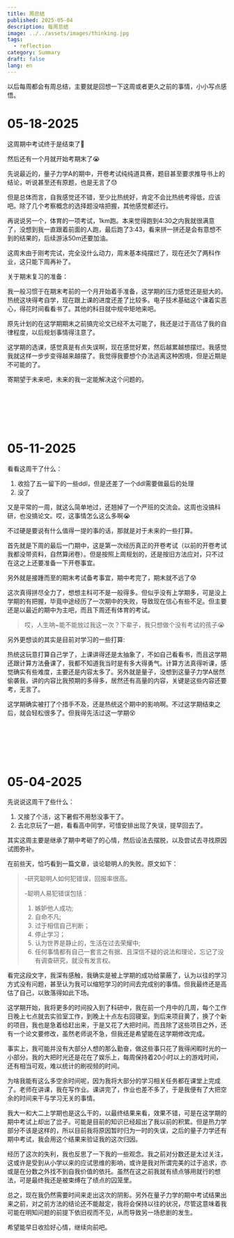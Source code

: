 ```yaml
---
title: 周总结
published: 2025-05-04
description: 每周总结
image: ../../assets/images/thinking.jpg
tags:
  - reflection
category: Summary
draft: false
lang: en
---
```


以后每周都会有周总结，主要就是回想一下这周或者更久之前的事情，小小写点感悟。

# 05-18-2025

这周期中考试终于是结束了🎉

然后还有一个月就开始考期末了😭

先说最近的，量子力学A的期中，开卷考试纯纯道具赛，题目甚至要求推导书上的结论，听说甚至还有原题，也是无言了😓

但是总体而言，自我感觉还不错，至少比热统好，肯定不会比热统考得低，应该吧。除了几个考察概念的选择题没啥把握，其他感觉都还行。

再说说另一个，体育的一项考试，1km跑。本来觉得跑到4:30之内我就很满意了，没想到我一直跟着前面的人跑，最后跑了3:43，看来拼一拼还是会有意想不到的结果的，后续游泳50m还要加油。

这周末由于刚考完试，完全没什么动力，周末基本纯摆烂了，现在还欠了两科作业，这只能下周再补了。

关于期末复习的准备：

我一般习惯于在期末考前的一个月开始着手准备，这学期的压力感觉还是挺大的。热统这块得考自学，现在跟上课的进度还差了比较多。电子技术基础这个课着实恶心，得花时间看看书了。其他的科目就中规中矩地来吧。

原先计划的在这学期期末之前搞完论文已经不太可能了，我还是过于高估了我的自律程度，以后规划事情得注意了。

这学期的选课，感觉真是有点失误啊，现在感觉好累，然后越累越想摆烂。我感觉我就这样一步步变得越来越摆了。我觉得我要想个办法逃离这种困境，但是近期是不可能的了。

寄期望于未来吧，未来的我一定能解决这个问题的。


&nbsp;

&nbsp;

&nbsp;

# 05-11-2025

看看这周干了什么：

1. 收拾了五一留下的一些ddl，但是还差了一个ddl需要做最后的处理
2. 没了

又是平常的一周，就这么简单地过，还翘掉了一个严班的交流会。这周也没搞科研，也没搞论文。哎，这事情怎么这么多啊😭

不过硬是要说有什么值得一提的事的话，那就是对于未来的一些打算。

首先就是下周的最后一门期中，这是第一次经历真正的开卷考试（以前的开卷考试我都没带资料，自然算闭卷）。但是按照上周规划的，还是按旧方法应对，只不过在这之上还要准备一下开卷事宜。

另外就是接踵而至的期末考试备考事宜，期中考完了，期末就不远了😰

这次真得拼尽全力了，想想主科可不是一般得多。但似乎没有上学期多，可是没上学期的有把握，毕竟中途经历了一次期中的失败，导致现在信心有些不足。但主要还是以最近的期中为主吧，而且下周还有体育的考试。

>哎，人生呐~能不能放过我这一次？下辈子，我只想做个没有考试的孩子😭

另外更想谈的其实是目前对学习的一些打算:

热统这玩意打算自己学了，上课讲得还是太抽象了，不如自己看看书，而且这学期还跟计算方法叠课了，我都不知道我当时是有多大得勇气。计算方法真得听课，感觉确实有些难度，主要还是内容太多了。另外就是量子，没想到这量子力学A居然偷袭我，讲的内容比我预期的多得多，居然还有高量的内容，关键是这些内容还要考，无言了。

这学期确实被打了个措手不及，还是热统这个期中的影响啊。不过这学期结束之后，就会轻松很多了。但我得先活过这一学期😵

&nbsp;

&nbsp;

&nbsp;

# 05-04-2025

先说说这周干了些什么：

1. 又接了个活，这下暑假不用愁没事干了。
2. 去北京玩了一趟，看看高中同学，可惜安排出现了失误，提早回去了。

其实这周主要是继承了期中考砸了的心情，然后设法去摆脱，以及尝试去寻找原因试图弥补。

在前些天，恰巧看到一篇文章，谈论聪明人的失败。原文如下：

>-研究聪明人如何犯错误，回报率很高。 
> 
>-聪明人易犯错误包括：  
> 
>1. 嫉妒他人成功;  
>2. 自命不凡;  
>3. 过于相信自己判断；  
>4. 停止学习；  
>5. 认为世界是静止的，生活在过去荣耀中;  
>6. 任何事情都有自己一套言之有据、且深信不疑的说法和理论，忘记了没有调查研究，就没有发言权。
 
看完这段文字，我深有感触，我确实是被上学期的成功给蒙蔽了，认为以往的学习方式没有问题，甚至认为我可以缩短学习的时间去完成别的事情。但我最终还是高估了自己，以致落得如此下场。

这学期开始，我将更多的时间投入到了科研中，我在前一个月中的几周，每个工作日晚上七点就去实验室工作，到晚上十点左右回寝室。到后来项目黄了，换了个新的项目，我也是急着给赶出来，于是又花了大把时间。而且除了这些项目之外，还有一个论文要修改，虽然老师说不急，但我还是希望能在这学期修改完成。

事实上，我可能并没有大部分人想的那么勤奋，做这些事只花了我得闲暇时光的一小部分。我的大把时光还是花在了娱乐上，每周保持着20小时以上的游戏时间，还有相当可观，难以统计的刷视频的时间。

为啥我能有这么多空余时间呢，因为我将大部分的学习相关任务都在课堂上完成了。老师在讲课，我在写作业。课讲完了，作业也差不多了，于是我便有了大把空余的时间来干与学习无关的事情。

我大一和大二上学期也是这么干的，以最终结果来看，效果不错，可是在这学期的期中考试上却出了岔子。可能是目前的知识已经超出了我以前的积累。但是热力学部分不该是这样的，所以目前我将原因暂时归为一时的失误，之后的量子力学还有期中考试，我会用这个结果来验证我的这次归因。

经历了这次的失利，我也反思了一下我的一些观念。我之前对分数还是太过关注，这或许是受到从小学以来的应试思维的影响，或许是我对所谓完美的过于追求，亦或是在分数之外找不到自我价值的依托。虽然在这之前我就有绩点够用就行的想法，可是最终我还是被束缚在了绩点的囚笼里。

总之，现在我仍然需要时间来走出这次的阴影。另外在量子力学的期中考试结果出来之前，对之前方法的结论还不能敲定，我将会保持以往的状况，尽管这意味着我可能在明知问题的前提下依旧视而不见，从而导致另一场悲剧的发生。

希望能早日收拾好心情，继续向前吧。